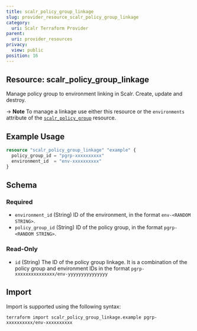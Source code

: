 ```yaml
---
title: scalr_policy_group_linkage
slug: provider_resource_scalr_policy_group_linkage
category:
  uri: Scalr Terraform Provider
parent:
  uri: provider_resources
privacy:
  view: public
position: 16
---
```

## Resource: scalr_policy_group_linkage

Manage policy group to environment linking in Scalr. Create, update and destroy.

-> **Note** To manage a linkage use either this resource or the `environments` attribute of the [`scalr_policy_group`](provider_resource_scalr_policy_group) resource.

## Example Usage

```terraform
resource "scalr_policy_group_linkage" "example" {
  policy_group_id = "pgrp-xxxxxxxxxx"
  environment_id  = "env-xxxxxxxxxx"
}
```

<!-- schema generated by tfplugindocs -->
## Schema

### Required

- `environment_id` (String) ID of the environment, in the format `env-<RANDOM STRING>`.
- `policy_group_id` (String) ID of the policy group, in the format `pgrp-<RANDOM STRING>`.

### Read-Only

- `id` (String) The ID of the policy group linkage. It is a combination of the policy group and environment IDs in the format `pgrp-xxxxxxxxxxxxxxx/env-yyyyyyyyyyyyyyy`

## Import

Import is supported using the following syntax:

```shell
terraform import scalr_policy_group_linkage.example pgrp-xxxxxxxxxx/env-xxxxxxxxxx
```
